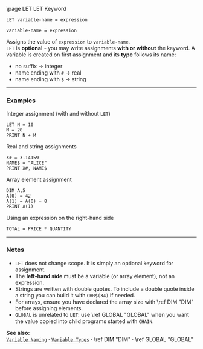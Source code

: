 \page LET LET Keyword
```basic
LET variable-name = expression
```
```basic
variable-name = expression
```

Assigns the value of `expression` to `variable-name`.  
`LET` is **optional** - you may write assignments **with or without** the keyword.
A variable is created on first assignment and its **type** follows its name:
- no suffix  -> integer
- name ending with `#` -> real
- name ending with `$` -> string

---

### Examples

Integer assignment (with and without `LET`)
```basic
LET N = 10
M = 20
PRINT N + M
```

Real and string assignments
```basic
X# = 3.14159
NAME$ = "ALICE"
PRINT X#, NAME$
```

Array element assignment
```basic
DIM A,5
A(0) = 42
A(1) = A(0) + 8
PRINT A(1)
```

Using an expression on the right-hand side
```basic
TOTAL = PRICE * QUANTITY
```

---

### Notes
- `LET` does not change scope. It is simply an optional keyword for assignment.
- The **left-hand side** must be a variable (or array element), not an expression.
- Strings are written with double quotes. To include a double quote inside a string you can build it with `CHR$(34)` if needed.
- For arrays, ensure you have declared the array size with \ref DIM "DIM" before assigning elements.
- `GLOBAL` is unrelated to `LET`: use \ref GLOBAL "GLOBAL" when you want the value copied into child programs started with `CHAIN`.

**See also:**  
[`Variable Naming`](https://github.com/brainboxdotcc/retro-rocket/wiki/Variable-Naming) ·
[`Variable Types`](https://github.com/brainboxdotcc/retro-rocket/wiki/Variable-Types) ·
\ref DIM "DIM" ·
\ref GLOBAL "GLOBAL"
